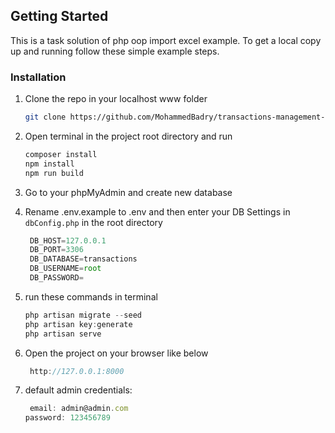 
<!-- GETTING STARTED -->
## Getting Started

This is a task solution of php oop import excel example.
To get a local copy up and running follow these simple example steps.


### Installation

1. Clone the repo in your localhost www folder
   ```sh
   git clone https://github.com/MohammedBadry/transactions-management-system.git
   ```

2. Open terminal in the project root directory and run
   ```js
   composer install
   npm install
   npm run build
   ```

3. Go to your phpMyAdmin and create new database

4. Rename .env.example to .env and then enter your DB Settings in `dbConfig.php` in the root directory
   ```js
    DB_HOST=127.0.0.1
    DB_PORT=3306
    DB_DATABASE=transactions
    DB_USERNAME=root
    DB_PASSWORD=
   ```

5. run these commands in terminal
   ```js
   php artisan migrate --seed
   php artisan key:generate
   php artisan serve
   ```
   
6. Open the project on your browser like below
   ```js
    http://127.0.0.1:8000
   ```
   
7. default admin credentials:
   ```js
    email: admin@admin.com
   password: 123456789
   ```
